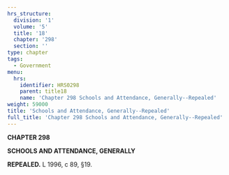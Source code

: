 ```yaml
---
hrs_structure:
  division: '1'
  volume: '5'
  title: '18'
  chapter: '298'
  section: ''
type: chapter
tags:
  - Government
menu:
  hrs:
    identifier: HRS0298
    parent: title18
    name: 'Chapter 298 Schools and Attendance, Generally--Repealed'
weight: 59000
title: 'Schools and Attendance, Generally--Repealed'
full_title: 'Chapter 298 Schools and Attendance, Generally--Repealed'
---
```

**CHAPTER 298**

**SCHOOLS AND ATTENDANCE, GENERALLY**

**REPEALED.** L 1996, c 89, §19.